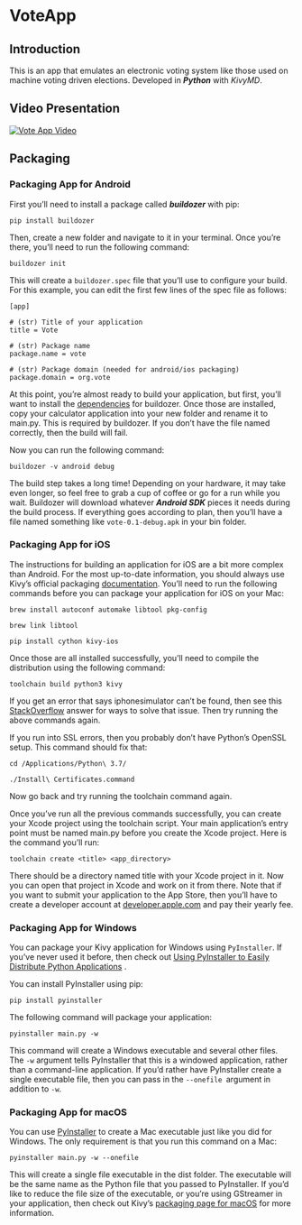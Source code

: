 # VoteApp

## Introduction

This is an app that emulates an electronic voting system like those used on machine voting driven elections.
Developed in ***Python*** with *KivyMD*.

## Video Presentation

[![Vote App Video](https://img.youtube.com/vi/CBtlW1eGJSk/mqdefault.jpg)](https://youtu.be/CBtlW1eGJSk)

## Packaging

### Packaging App for Android

First you’ll need to install a package called ***buildozer*** with pip:
```
pip install buildozer
```

Then, create a new folder and navigate to it in your terminal. Once you’re there, you’ll need to run the following command:
```
buildozer init
```

This will create a `buildozer.spec` file that you’ll use to configure your build. For this example, you can edit the first few lines of the spec file as follows:
```
[app]

# (str) Title of your application
title = Vote

# (str) Package name
package.name = vote

# (str) Package domain (needed for android/ios packaging)
package.domain = org.vote
```

At this point, you’re almost ready to build your application, but first, you’ll want to install the [dependencies](https://buildozer.readthedocs.io/en/latest/installation.html#targeting-android) for buildozer. Once those are installed, copy your calculator application into your new folder and rename it to main.py. This is required by buildozer. If you don’t have the file named correctly, then the build will fail.

Now you can run the following command:

```
buildozer -v android debug
```

The build step takes a long time! Depending on your hardware, it may take even longer, so feel free to grab a cup of coffee or go for a run while you wait. Buildozer will download whatever ***Android SDK*** pieces it needs during the build process. If everything goes according to plan, then you’ll have a file named something like `vote-0.1-debug.apk` in your bin folder.


### Packaging App for iOS


The instructions for building an application for iOS are a bit more complex than Android. For the most up-to-date information, you should always use Kivy’s official packaging [documentation](https://kivy.org/doc/stable/guide/packaging-ios.html). You’ll need to run the following commands before you can package your application for iOS on your Mac:

```
brew install autoconf automake libtool pkg-config
```

```
brew link libtool
```

```
pip install cython kivy-ios
```

Once those are all installed successfully, you’ll need to compile the distribution using the following command:

```
toolchain build python3 kivy
```

If you get an error that says iphonesimulator can’t be found, then see this [StackOverflow](https://stackoverflow.com/questions/39564420/i-get-xcrun-error-sdk-iphonesimulator-cannot-be-located-when-running-the-t) answer for ways to solve that issue. Then try running the above commands again.

If you run into SSL errors, then you probably don’t have Python’s OpenSSL setup. This command should fix that:

```
cd /Applications/Python\ 3.7/
```

```
./Install\ Certificates.command
```

Now go back and try running the toolchain command again.

Once you’ve run all the previous commands successfully, you can create your Xcode project using the toolchain script. Your main application’s entry point must be named main.py before you create the Xcode project. Here is the command you’ll run:

```
toolchain create <title> <app_directory>
```

There should be a directory named title with your Xcode project in it. Now you can open that project in Xcode and work on it from there. Note that if you want to submit your application to the App Store, then you’ll have to create a developer account at [developer.apple.com](https://developer.apple.com/) and pay their yearly fee.


### Packaging App for Windows


You can package your Kivy application for Windows using `PyInstaller`. If you’ve never used it before, then check out [Using PyInstaller to Easily Distribute Python Applications](https://realpython.com/pyinstaller-python/) .

You can install PyInstaller using pip:

```
pip install pyinstaller
```

The following command will package your application:

```
pyinstaller main.py -w
```

This command will create a Windows executable and several other files. The `-w` argument tells PyInstaller that this is a windowed application, rather than a command-line application. If you’d rather have PyInstaller create a single executable file, then you can pass in the `--onefile `argument in addition to `-w`.


### Packaging App for macOS


You can use [PyInstaller](https://www.pyinstaller.org/) to create a Mac executable just like you did for Windows. The only requirement is that you run this command on a Mac:

```
pyinstaller main.py -w --onefile
```

This will create a single file executable in the dist folder. The executable will be the same name as the Python file that you passed to PyInstaller. If you’d like to reduce the file size of the executable, or you’re using GStreamer in your application, then check out Kivy’s [packaging page for macOS](https://kivy.org/doc/stable/guide/packaging-osx.html) for more information.


